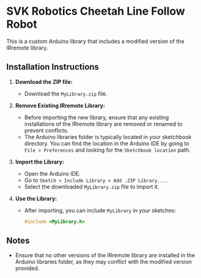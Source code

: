 # SVK Robotics Cheetah Line Follow Robot

This is a custom Arduino library that includes a modified version of the IRremote library.

## Installation Instructions

1. **Download the ZIP file:**
   - Download the `MyLibrary.zip` file.

2. **Remove Existing IRremote Library:**
   - Before importing the new library, ensure that any existing installations of the IRremote library are removed or renamed to prevent conflicts.
   - The Arduino libraries folder is typically located in your sketchbook directory. You can find the location in the Arduino IDE by going to `File > Preferences` and looking for the `Sketchbook location` path.

3. **Import the Library:**
   - Open the Arduino IDE.
   - Go to `Sketch > Include Library > Add .ZIP Library...`.
   - Select the downloaded `MyLibrary.zip` file to import it.

4. **Use the Library:**
   - After importing, you can include `MyLibrary` in your sketches:
     ```cpp
     #include <MyLibrary.h>
     ```

## Notes
- Ensure that no other versions of the IRremote library are installed in the Arduino libraries folder, as they may conflict with the modified version provided.
